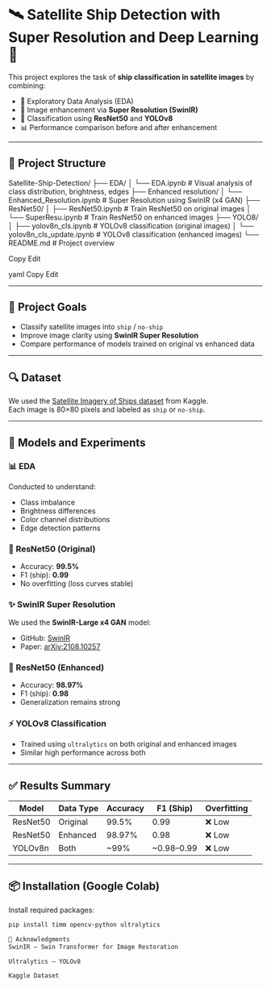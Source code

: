 # 🛰️ Satellite Ship Detection with Super Resolution and Deep Learning 🚢

This project explores the task of **ship classification in satellite images** by combining:

- 🧪 Exploratory Data Analysis (EDA)
- 🔁 Image enhancement via **Super Resolution (SwinIR)**
- 🧠 Classification using **ResNet50** and **YOLOv8**
- 📊 Performance comparison before and after enhancement

---

## 📁 Project Structure
Satellite-Ship-Detection/
├── EDA/
│ └── EDA.ipynb # Visual analysis of class distribution, brightness, edges
├── Enhanced resolution/
│ └── Enhanced_Resolution.ipynb # Super Resolution using SwinIR (x4 GAN)
├── ResNet50/
│ ├── ResNet50.ipynb # Train ResNet50 on original images
│ └── SuperResu.ipynb # Train ResNet50 on enhanced images
├── YOLO8/
│ ├── yolov8n_cls.ipynb # YOLOv8 classification (original images)
│ └── yolov8n_cls_update.ipynb # YOLOv8 classification (enhanced images)
└── README.md # Project overview

Copy
Edit

yaml
Copy
Edit



---

## 🎯 Project Goals

- Classify satellite images into `ship` / `no-ship`
- Improve image clarity using **SwinIR Super Resolution**
- Compare performance of models trained on original vs enhanced data

---

## 🔍 Dataset

We used the [Satellite Imagery of Ships dataset](https://www.kaggle.com/datasets/apollo2506/satellite-imagery-of-ships) from Kaggle.  
Each image is 80×80 pixels and labeled as `ship` or `no-ship`.

---

## 🚀 Models and Experiments

### 📊 EDA

Conducted to understand:
- Class imbalance
- Brightness differences
- Color channel distributions
- Edge detection patterns

### 🧠 ResNet50 (Original)

- Accuracy: **99.5%**
- F1 (ship): **0.99**
- No overfitting (loss curves stable)

### ✨ SwinIR Super Resolution

We used the **SwinIR-Large x4 GAN** model:
- GitHub: [SwinIR](https://github.com/JingyunLiang/SwinIR)
- Paper: [arXiv:2108.10257](https://arxiv.org/abs/2108.10257)

### 🧠 ResNet50 (Enhanced)

- Accuracy: **98.97%**
- F1 (ship): **0.98**
- Generalization remains strong

### ⚡ YOLOv8 Classification

- Trained using `ultralytics` on both original and enhanced images
- Similar high performance across both

---

## ✅ Results Summary

| Model     | Data Type | Accuracy | F1 (Ship) | Overfitting |
|-----------|-----------|----------|-----------|-------------|
| ResNet50  | Original  | 99.5%    | 0.99      | ❌ Low       |
| ResNet50  | Enhanced  | 98.97%   | 0.98      | ❌ Low       |
| YOLOv8n   | Both      | ~99%     | ~0.98–0.99| ❌ Low       |

---

## 📦 Installation (Google Colab)

Install required packages:

```bash
pip install timm opencv-python ultralytics

🙌 Acknowledgments
SwinIR – Swin Transformer for Image Restoration

Ultralytics – YOLOv8

Kaggle Dataset


